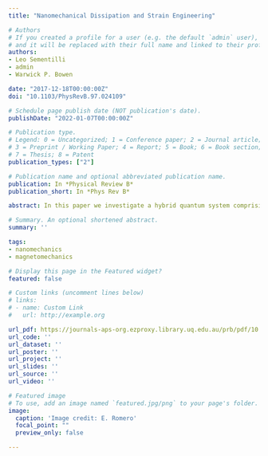 ```yaml
---
title: "Nanomechanical Dissipation and Strain Engineering"

# Authors
# If you created a profile for a user (e.g. the default `admin` user), write the username (folder name) here 
# and it will be replaced with their full name and linked to their profile.
authors:
- Leo Sementilli
- admin
- Warwick P. Bowen

date: "2017-12-18T00:00:00Z"
doi: "10.1103/PhysRevB.97.024109"

# Schedule page publish date (NOT publication's date).
publishDate: "2022-01-07T00:00:00Z"

# Publication type.
# Legend: 0 = Uncategorized; 1 = Conference paper; 2 = Journal article;
# 3 = Preprint / Working Paper; 4 = Report; 5 = Book; 6 = Book section;
# 7 = Thesis; 8 = Patent
publication_types: ["2"]

# Publication name and optional abbreviated publication name.
publication: In *Physical Review B*
publication_short: In *Phys Rev B*

abstract: In this paper we investigate a hybrid quantum system comprising a mechanical oscillator coupled via magnetic induced electromotive force to an LC resonator. We derive the Lagrangian and Hamiltonian for this system and find that the interaction can be described by a charge-momentum coupling with a strength that has a strong geometry dependence. We focus our study on a mechanical resonator with a thin-film magnetic coating which interacts with a nanofabricated planar coil. We determine that the coupling rate between these two systems can enter the strong and ultrastrong coupling regimes with experimentally feasible parameters. This magnetomechanical configuration allows for a range of applications including electromechanical state transfer and weak-force sensing.

# Summary. An optional shortened abstract.
summary: ''

tags:
- nanomechanics
- magnetomechanics

# Display this page in the Featured widget?
featured: false

# Custom links (uncomment lines below)
# links:
# - name: Custom Link
#   url: http://example.org

url_pdf: https://journals-aps-org.ezproxy.library.uq.edu.au/prb/pdf/10.1103/PhysRevB.97.024109
url_code: ''
url_dataset: ''
url_poster: ''
url_project: ''
url_slides: ''
url_source: ''
url_video: ''

# Featured image
# To use, add an image named `featured.jpg/png` to your page's folder. 
image:
  caption: 'Image credit: E. Romero'
  focal_point: ""
  preview_only: false

---
```

